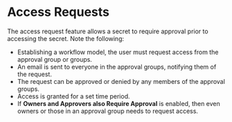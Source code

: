 [title]: # (Access Requests)
[tags]: # (Access Requests)
[priority]: # (500)

# Access Requests

The access request feature allows a secret to require approval prior to accessing the secret. Note the following:

- Establishing a workflow model, the user must request access from the approval group or groups.
- An email is sent to everyone in the approval groups, notifying them of the request.
- The request can be approved or denied by any members of the approval groups.
- Access is granted for a set time period.
- If **Owners and Approvers also Require Approval** is enabled, then even owners or those in an approval group needs to request access.
